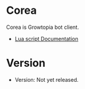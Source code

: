 # Corea
Corea is Growtopia bot client.
* [Lua script Documentation](LuaDocs/Main.md)

# Version
* Version: Not yet released.
